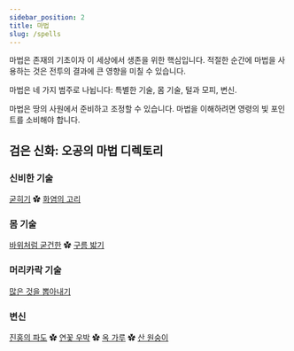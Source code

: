 ```yaml
---
sidebar_position: 2
title: 마법
slug: /spells
---
```


마법은 존재의 기초이자 이 세상에서 생존을 위한 핵심입니다. 적절한 순간에 마법을 사용하는 것은 전투의 결과에 큰 영향을 미칠 수 있습니다.

마법은 네 가지 범주로 나뉩니다: 특별한 기술, 몸 기술, 털과 모피, 변신.

마법은 땅의 사원에서 준비하고 조정할 수 있습니다. 마법을 이해하려면 영령의 빛 포인트를 소비해야 합니다.

## 검은 신화: 오공의 마법 디렉토리

### 신비한 기술

[굳히기](/docs/hold-spell) ✿ [화염의 고리](/docs/calming-spell)

### 몸 기술

[바위처럼 굳건한](/docs/iron-head-and-steel-arms) ✿ [구름 밟기](/docs/gathering-form)

### 머리카락 기술

[많은 것을 뽑아내기](/docs/doppelganger-technique)

### 변신

[진홍의 파도](/docs/calming-spell) ✿ [연꽃 우박](/docs/lotushail) ✿ [옥 가루](/docs/jadedust) ✿ [산 원숭이](/docs/mountainape)
